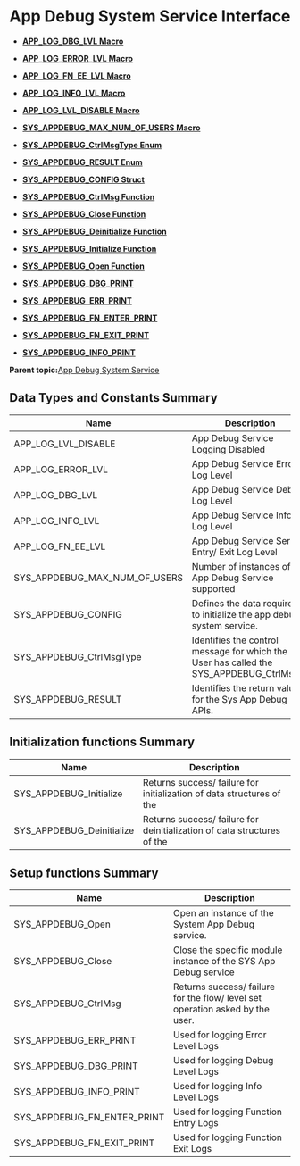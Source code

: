 # App Debug System Service Interface

-   **[APP\_LOG\_DBG\_LVL Macro](resources/GUID-39F92DDD-F7E2-45D1-B015-BF0B3A9FD6BD.md)**  

-   **[APP\_LOG\_ERROR\_LVL Macro](resources/GUID-A20F7777-F80F-4FC9-BC45-F39030A65105.md)**  

-   **[APP\_LOG\_FN\_EE\_LVL Macro](resources/GUID-68AB743B-D2CB-4548-86FD-10BB3E1C3FA6.md)**  

-   **[APP\_LOG\_INFO\_LVL Macro](resources/GUID-57E25DE7-ED25-4DE8-9A44-C0BF175E752D.md)**  

-   **[APP\_LOG\_LVL\_DISABLE Macro](resources/GUID-F21D1BCE-BDCB-421D-B9E2-11B883C2AC54.md)**  

-   **[SYS\_APPDEBUG\_MAX\_NUM\_OF\_USERS Macro](resources/GUID-9B772857-AD63-4637-BA65-C70530584A1E.md)**  

-   **[SYS\_APPDEBUG\_CtrlMsgType Enum](resources/GUID-FEC8454E-5F93-4596-800E-8B8BCBC24032.md)**  

-   **[SYS\_APPDEBUG\_RESULT Enum](resources/GUID-38AED8C2-2FA2-4438-961E-79C3E153D01A.md)**  

-   **[SYS\_APPDEBUG\_CONFIG Struct](resources/GUID-F7EB79E2-9930-436C-BE86-720D58FE0BFB.md)**  

-   **[SYS\_APPDEBUG\_CtrlMsg Function](resources/GUID-4E47C21A-9803-41C3-853C-04FDAD30A075.md)**  

-   **[SYS\_APPDEBUG\_Close Function](resources/GUID-988925A4-8993-491F-A8E9-8B7131FC0286.md)**  

-   **[SYS\_APPDEBUG\_Deinitialize Function](resources/GUID-F457EE08-DC44-4FA8-952E-AE5EB673FF76.md)**  

-   **[SYS\_APPDEBUG\_Initialize Function](resources/GUID-4A1F8FC6-6463-48BF-97C9-7BDFDCF686A6.md)**  

-   **[SYS\_APPDEBUG\_Open Function](resources/GUID-270923F2-A3D7-4B68-A399-AEAAFC7C0F64.md)**  

-   **[SYS\_APPDEBUG\_DBG\_PRINT](resources/GUID-11C5C134-0D1A-4812-9D5A-4F355264839C.md)**  

-   **[SYS\_APPDEBUG\_ERR\_PRINT](resources/GUID-53743705-6039-46B7-8052-7FB8438940F2.md)**  

-   **[SYS\_APPDEBUG\_FN\_ENTER\_PRINT](resources/GUID-98A20067-8DD0-4FF2-846A-9EB8D1758ECE.md)**  

-   **[SYS\_APPDEBUG\_FN\_EXIT\_PRINT](resources/GUID-3299B9CD-1B7F-47FD-95CD-636CC3BFFED6.md)**  

-   **[SYS\_APPDEBUG\_INFO\_PRINT](resources/GUID-00292779-019D-4DAF-B38F-317F529F725A.md)**  


**Parent topic:**[App Debug System Service](GUID-172B28B0-8A47-4C93-8023-8886A08BCD06.md)

## Data Types and Constants Summary

|Name|Description|
|----|-----------|
|APP\_LOG\_LVL\_DISABLE|App Debug Service Logging Disabled|
|APP\_LOG\_ERROR\_LVL|App Debug Service Error Log Level|
|APP\_LOG\_DBG\_LVL|App Debug Service Debug Log Level|
|APP\_LOG\_INFO\_LVL|App Debug Service Info Log Level|
|APP\_LOG\_FN\_EE\_LVL|App Debug Service Service Entry/ Exit Log Level|
|SYS\_APPDEBUG\_MAX\_NUM\_OF\_USERS|Number of instances of App Debug Service supported|
|SYS\_APPDEBUG\_CONFIG|Defines the data required to initialize the app debug system service.|
|SYS\_APPDEBUG\_CtrlMsgType|Identifies the control message for which the User has called the SYS\_APPDEBUG\_CtrlMsg\(\).|
|SYS\_APPDEBUG\_RESULT|Identifies the return values for the Sys App Debug APIs.|

## Initialization functions Summary

|Name|Description|
|----|-----------|
|SYS\_APPDEBUG\_Initialize|Returns success/ failure for initialization of data structures of the|
|SYS\_APPDEBUG\_Deinitialize|Returns success/ failure for deinitialization of data structures of the|

## Setup functions Summary

|Name|Description|
|----|-----------|
|SYS\_APPDEBUG\_Open|Open an instance of the System App Debug service.|
|SYS\_APPDEBUG\_Close|Close the specific module instance of the SYS App Debug service|
|SYS\_APPDEBUG\_CtrlMsg|Returns success/ failure for the flow/ level set operation asked by the user.|
|SYS\_APPDEBUG\_ERR\_PRINT|Used for logging Error Level Logs|
|SYS\_APPDEBUG\_DBG\_PRINT|Used for logging Debug Level Logs|
|SYS\_APPDEBUG\_INFO\_PRINT|Used for logging Info Level Logs|
|SYS\_APPDEBUG\_FN\_ENTER\_PRINT|Used for logging Function Entry Logs|
|SYS\_APPDEBUG\_FN\_EXIT\_PRINT|Used for logging Function Exit Logs|


